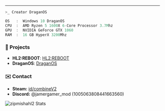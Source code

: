 ---
```zsh
>_ Creator DraganOS
```

```csharp
OS   :  Windows 10 DraganOS
CPU  :  AMD Ryzen 5 1600X 6-Core Processor 3.7Mhz
GPU  :  NVIDIA GeForce GTX 1060
RAM  :  16 GB HyperX 3200Mhz
```
### 📓 Projects
- **HL2:REBOOT**: [HL2:REBOOT](https://hl2reboot.vercel.app/)
- **DraganOS**: [DraganOS](https://dsc.gg/draganos)

### ✉️ Contact
- **Steam:** [id/combineV2](https://steamcommunity.com/id/combinev2)
- **Discord:** @jamergamer_mod (1005063808441663560)

![zipmishahl2 Stats](https://github-readme-stats.vercel.app/api?username=zipmishahl2&theme=dark&show_icons=true&hide_border=true&count_private=true)
